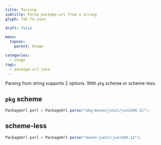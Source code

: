 ```yaml
---
title: Parsing
subtitle: Parse package-url from a string
glyph: fab fa-java

draft: false

menu:
  topnav:
    parent: Usage

categories:
  - usage
tags:
  - package-url-java
---
```

Parsing from string supports 2 options.  With `pkg` scheme or scheme-less.

## `pkg` scheme

```java
PackageUrl purl = PackageUrl.parse("pkg:maven/junit/junit@4.12");
```

## scheme-less

```java
PackageUrl purl = PackageUrl.parse("maven:junit/junit@4.12");
```